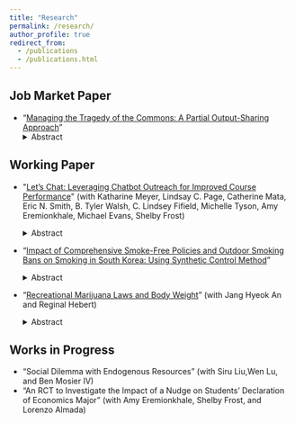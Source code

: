 ```yaml
---
title: "Research"
permalink: /research/
author_profile: true
redirect_from:
  - /publications
  - /publications.html
---
```


## Job Market Paper
* “[Managing the Tragedy of the Commons: A Partial Output-Sharing Approach](https://ejung11.github.io/files/paperdraft_partial_output_sharing_v9.pdf)”
  <details><summary> Abstract </summary><br> Common-pool resources (CPRs) suffer from a social dilemma known as the `Tragedy of the Commons', in which a selfish individual's rational decision leads to over-extraction of the resources and, consequently, leads to depletion of the resources. We can overcome the commons problem by changing the incentive mechanism. Introducing sharing arrangements among resource users induces free-riding behavior, which can offset over-extraction and potentially achieve a socially optimal outcome. One potential method of achieving this is partial output-sharing. Under this process, resource users are pooled into a single group and required to share a proportion of their output evenly with group members. I conduct a laboratory experiment to assess the effectiveness of the partial output-sharing model in CPR environments. The results indicate that partial output-sharing successfully reduces over-extraction and leads to higher collective earnings, suggesting that it can be an effective tool for managing CPRs sustainably.</details>

## Working Paper
* "[Let’s Chat: Leveraging Chatbot Outreach for Improved Course Performance](https://ejung11.github.io/files/letschat.pdf)" (with Katharine Meyer, Lindsay C. Page, Catherine Mata, Eric N. Smith, B. Tyler Walsh, C. Lindsey Fifield, Michelle Tyson, Amy Eremionkhale, Michael Evans, Shelby Frost)
  <details><summary> Abstract </summary><br> This study reports on the causal effects of using a non-generative artificial intelligence (AI) chatbot to provide course-specific, proactive outreach and support to students in large-enrollment undergraduate courses. Across both an American Government and Microeconomics course, students randomly assigned to receive chatbot messaging were four percentage points more likely to earn an A or B in the courses. Students assigned to treatment were more likely to complete homework and use supplemental instruction opportunities, which provide evidence that increased course engagement may be driving grade outcomes. We also find suggestive evidence the chatbot reduced the likelihood of students dropping or withdrawing from each course. Treatment effects were generally consistent across student demographics, with the exception of women in Microeconomics, who earned final grades that were seven points higher than women in the control group. The chatbot was well-received by students: 82 percent of students who completed an end-of-course survey recommended its continued use and expansion to other courses. This study provides promising evidence that integrating virtual outreach and communication to students in their college courses can enhance student engagement and learning. It also illustrates the capacity of AI for providing timely responses to students’ questions, reducing instructors’ time answering common questions and allowing them to devote more time to the students who need it most.</details>


* “[Impact of Comprehensive Smoke-Free Policies and Outdoor Smoking Bans on Smoking in South Korea: Using Synthetic Control Method](https://ejung11.github.io/files/paperdraft_sfp_southkorea_v9.pdf)”
  <details><summary> Abstract </summary><br> In 2011, South Korea implemented comprehensive smoke-free policy (SFP) and outdoor smoking ban, enforcing a complete smoking ban in various public places, including public transport, government buildings, medical facilities, nurseries, schools, large restaurants, bars, and theaters. Smoking was permitted only in specially designated smoking rooms, and violators were subject to fines. This was a significant shift from the policy established in 1995, which required designated establishments to offer separate smoking and non-smoking sections. To causally estimate the effect of the policy, we used a synthetic control group approach, comparing South Korea to a synthetic South Korea that did not implement the comprehensive SFP and outdoor smoking bans using data from 28 other high-income countries from 1995 to 2015. The results indicated that the comprehensive SFP and outdoor smoking bans effectively reduced smoking prevalence by an average of 2.3 percentage points from the 2011 smoking rate of 27.1%, representing an 8.5% reduction (p < 0.036). In practical terms, the comprehensive SFP and outdoor smoking bans deterred approximately 1.2 million people from smoking, either by encouraging current smokers to quit or preventing new smokers from starting.</details>

* “[Recreational Marijuana Laws and Body Weight](https://ejung11.github.io/files/paperdraft_rml_bodyweight_v1.pdf)” (with Jang Hyeok An and Reginal Hebert)
  <details><summary> Abstract </summary><br> This study investigates the causal effect of recreational marijuana laws (RMLs) on body mass index (BMI) using data sourced from the CDC's Behavioral Risk Factor Surveillance System (BRFSS). While numerous studies have explored the association between marijuana use and appetite, limited studies have delved into the causal mechanism of marijuana use and BMI. Employing staggered adoption of RMLs as a framework, we utilize a Two-Stage Difference-in-Difference model (2SDiD) to estimate the effect of RMLs on BMI. The empirical findings reveal that RMLs significantly decrease BMI by around 0.294 units or 1.08 percent (0.294/27.33). Our research implies that policies allowing RMLs could potentially generate a positive spillover effect by reducing an individual's BMI.</details>

## Works in Progress
* “Social Dilemma with Endogenous Resources” (with Siru Liu,Wen Lu, and Ben Mosier IV)
* “An RCT to Investigate the Impact of a Nudge on Students’ Declaration of Economics Major” (with Amy
Eremionkhale, Shelby Frost, and Lorenzo Almada)


